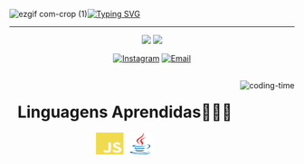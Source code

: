 

![ezgif com-crop (1)](https://user-images.githubusercontent.com/125037138/222966692-b3dc8bd9-a408-43c9-a282-1c15ee844306.gif)[![Typing SVG](https://readme-typing-svg.herokuapp.com/?color=B22222&size=35&center=true&vCenter=true&width=1000&lines=HI!,+My+name+is+Camila+Braúna;I'm+16+years+old;I'm+from+Brazil:%29)](https://git.io/typing-svg)

------------------------------------------------

<div align="center">  
  <img  height="140em" src="https://github-readme-stats.vercel.app/api?username=Cam1ss&show_icons=true&theme=kacho_ga&include_all_commits=true&count_private=true"/>
  <img height="140em" src="https://github-readme-stats.vercel.app/api/top-langs/?username=Cam1ss&layout=compact&langs_count=16&theme=kacho_ga"/>

[![Instagram](https://img.shields.io/badge/Instagram-E4405F?style=for-the-badge&logo=instagram&logoColor=white)](https://instagram.com/jessi_kaa01)
[![Email](https://img.shields.io/badge/Gmail-D14836?style=for-the-badge&logo=gmail&logoColor=white)](mailto:git9codi@gmail.com)
</div>

  <div  align="center"> 
  <div style="display: inline_block"><br>
    <img align="right" height="199" alt="coding-time" src="https://user-images.githubusercontent.com/125037138/218316490-3707a0f6-7111-4a49-bf37-261551580f02.gif">
    <h1 align="center">Linguagens Aprendidas👩🏽‍💻</h1>
    <img align="center" height="40" width="50" alt="js-icon"  src="https://raw.githubusercontent.com/devicons/devicon/master/icons/javascript/javascript-plain.svg">
    <img align="center" height="40" width="50" alt="java-icon" src="https://raw.githubusercontent.com/devicons/devicon/master/icons/java/java-original.svg">
    
     
  
